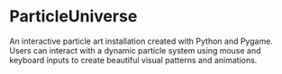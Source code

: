 # ParticleUniverse
An interactive particle art installation created with Python and Pygame. Users can interact with a dynamic particle system using mouse and keyboard inputs to create beautiful visual patterns and animations.
